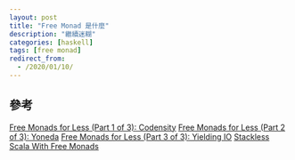 ```yaml
---
layout: post
title: "Free Monad 是什麼"
description: "繼續迷糊"
categories: [haskell]
tags: [free monad]
redirect_from:
  - /2020/01/10/
---
```



## 參考
[Free Monads for Less (Part 1 of 3): Codensity](http://comonad.com/reader/2011/free-monads-for-less/)
[Free Monads for Less (Part 2 of 3): Yoneda](http://comonad.com/reader/2011/free-monads-for-less-2/)
[Free Monads for Less (Part 3 of 3): Yielding IO](http://comonad.com/reader/2011/free-monads-for-less-3/)
[Stackless Scala With Free Monads](http://blog.higher-order.com/assets/trampolines.pdf)